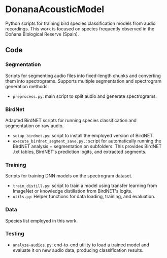 # DonanaAcousticModel

Python scripts for training bird species classification models from audio recordings. This work is focused on species frequently observed in the Doñana Biological Reserve (Spain).


## Code

### Segmentation

Scripts for segmenting audio files into fixed-length chunks and converting them into spectrograms. Supports multiple segmentation and spectrogram generation methods.

- `preprocess.py`: main script to split audio and generate spectrograms.


### BirdNet

Adapted BirdNET scripts for running species classification and segmentation on raw audio.

- `setup_birdnet.py`: script to install the employed version of BirdNET.
- `execute_birdnet_segment_save.py.`: script for automatically running the BirdNET analysis + segmentation on subfolders. This provides
 BirdNET .txt tables, BirdNET's prediction logits, and extracted segments.

### Training

Scripts for training DNN models on the spectrogram dataset.

- `train_distill.py`: script to train a model using transfer learning from ImageNet or knowledge distillation from BirdNET's logits.
- `utils.py`: Helper functions for data loading, training, and evaluation.


### Data

Species list employed in this work.

### Testing

- `analyze-audios.py`: end-to-end utility to load a trained model and evaluate it on new audio data, producing classification results.


